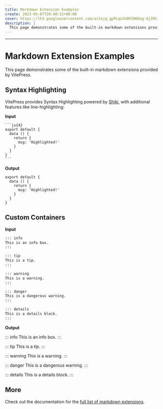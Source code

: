 ```yaml
---
title: Markdown Extension Examples
create: 2023-05-07T20:40:31+08:00
cover: https://lh3.googleusercontent.com/aiJojq_gpPLqLhU0PZH6Dog-OjIMti_hiclF_6oqxucGuvywn_AEtu2Qrk2f4WxEhRWMjXkz8qXpTCGoj5TZ0DUCEZ5UIXnXTSIu_7ndg2dTNmQbdkCO=w960
description: |
  This page demonstrates some of the built-in markdown extensions provided by VitePress.
---
```

---

# Markdown Extension Examples

This page demonstrates some of the built-in markdown extensions provided by VitePress.

## Syntax Highlighting

VitePress provides Syntax Highlighting powered by [Shiki](https://github.com/shikijs/shiki), with additional features like line-highlighting:

**Input**

````
```js{4}
export default {
  data () {
    return {
      msg: 'Highlighted!'
    }
  }
}
```
````

**Output**

```js{4}
export default {
  data () {
    return {
      msg: 'Highlighted!'
    }
  }
}
```

## Custom Containers

**Input**

```md
::: info
This is an info box.
:::

::: tip
This is a tip.
:::

::: warning
This is a warning.
:::

::: danger
This is a dangerous warning.
:::

::: details
This is a details block.
:::
```

**Output**

::: info
This is an info box.
:::

::: tip
This is a tip.
:::

::: warning
This is a warning.
:::

::: danger
This is a dangerous warning.
:::

::: details
This is a details block.
:::

## More

Check out the documentation for the [full list of markdown extensions](https://vitepress.dev/guide/markdown).

